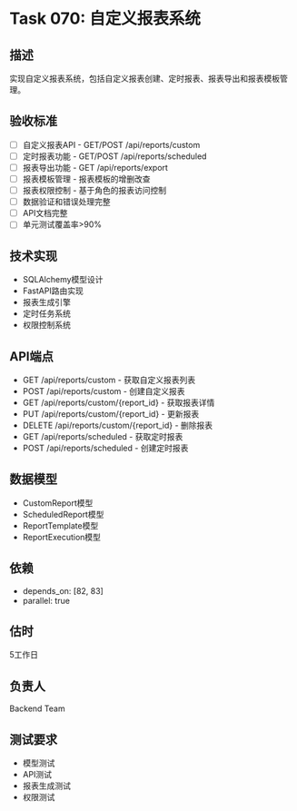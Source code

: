 # Task 070: 自定义报表系统

## 描述
实现自定义报表系统，包括自定义报表创建、定时报表、报表导出和报表模板管理。

## 验收标准
- [ ] 自定义报表API - GET/POST /api/reports/custom
- [ ] 定时报表功能 - GET/POST /api/reports/scheduled
- [ ] 报表导出功能 - GET /api/reports/export
- [ ] 报表模板管理 - 报表模板的增删改查
- [ ] 报表权限控制 - 基于角色的报表访问控制
- [ ] 数据验证和错误处理完整
- [ ] API文档完整
- [ ] 单元测试覆盖率>90%

## 技术实现
- SQLAlchemy模型设计
- FastAPI路由实现
- 报表生成引擎
- 定时任务系统
- 权限控制系统

## API端点
- GET /api/reports/custom - 获取自定义报表列表
- POST /api/reports/custom - 创建自定义报表
- GET /api/reports/custom/{report_id} - 获取报表详情
- PUT /api/reports/custom/{report_id} - 更新报表
- DELETE /api/reports/custom/{report_id} - 删除报表
- GET /api/reports/scheduled - 获取定时报表
- POST /api/reports/scheduled - 创建定时报表

## 数据模型
- CustomReport模型
- ScheduledReport模型
- ReportTemplate模型
- ReportExecution模型

## 依赖
- depends_on: [82, 83]
- parallel: true

## 估时
5工作日

## 负责人
Backend Team

## 测试要求
- 模型测试
- API测试
- 报表生成测试
- 权限测试